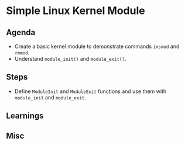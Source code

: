 # Simple Linux Kernel Module

## Agenda
- Create a basic kernel module to demonstrate commands `insmod` and `rmmod`.
- Understand `module_init()` and `module_exit()`.

## Steps
- Define `ModuleInit` and `ModuleExit` functions and use them with `module_init` and `module_exit`.

## Learnings

## Misc
